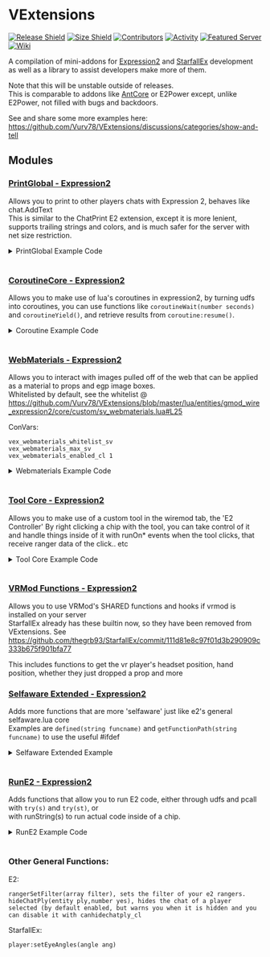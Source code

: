 # VExtensions
[![Release Shield](https://img.shields.io/github/v/release/Vurv78/VExtensions?style=flat-square)](https://github.com/Vurv78/VExtensions/releases/latest)
[![Size Shield](https://img.shields.io/github/repo-size/Vurv78/VExtensions?color=red&style=flat-square)](https://github.com/Vurv78/VExtensions/tree/master/lua)
[![Contributors](https://img.shields.io/github/contributors/Vurv78/VExtensions?style=flat-square)](https://github.com/Vurv78/VExtensions/contributors)
[![Activity](https://img.shields.io/github/commit-activity/m/Vurv78/VExtensions?color=yellow&style=flat-square)](https://github.com/Vurv78/VExtensions/pulse)
[![Featured Server](https://img.shields.io/badge/Featured%20Server-E2%20Beyond%20Infinity-lightgrey?style=flat-square)](steam://connect/69.140.244.127:27015)
[![Wiki](https://img.shields.io/badge/Wiki-here-purple.svg?style=flat-square)](https://github.com/Vurv78/VExtensions/wiki)

A compilation of mini-addons for [Expression2](https://github.com/wiremod/wire) and [StarfallEx](https://github.com/thegrb93/StarfallEx) development as well as a library to assist developers make more of them.

Note that this will be unstable outside of releases.  
This is comparable to addons like [AntCore](https://github.com/tockno/E2-AntCore) or E2Power except, unlike E2Power, not filled with bugs and backdoors.


See and share some more examples here: https://github.com/Vurv78/VExtensions/discussions/categories/show-and-tell

## Modules

### [PrintGlobal - Expression2](https://github.com/Vurv78/VExtensions/blob/master/lua/entities/gmod_wire_expression2/core/custom/sv_printglobal.lua)
Allows you to print to other players chats with Expression 2, behaves like chat.AddText  
This is similar to the ChatPrint E2 extension, except it is more lenient, supports trailing strings and colors, and is much safer for the server with net size restriction.
<details><summary>PrintGlobal Example Code</summary>

```ruby
@name Chat Colorer
@persist Owner:entity

# This chip hides your chat and prints instead,
# Turning your name blue and text gray.

if(first()){
    runOnChat(1)
    Owner = owner()
}elseif(chatClk(Owner)){
    hideChat(1)
    local Text = lastSaid()
    printGlobal(vec(50,50,200), Owner:name(), vec(255), ": ", vec(220), Text)
}
```
</details><br>

### [CoroutineCore - Expression2](https://github.com/Vurv78/VExtensions/blob/master/lua/entities/gmod_wire_expression2/core/custom/sv_coroutines.lua)
Allows you to make use of lua's coroutines in expression2, by turning udfs into coroutines, you can use functions like ``coroutineWait(number seconds)`` and ``coroutineYield()``, and retrieve results from ``coroutine:resume()``.
<details><summary>Coroutine Example Code</summary>

```ruby
@name CoroutineCore Example
@persist Co:coroutine
if(first()){
    function thread(){
        while(1){
            coroutineWait(5)
            print("5 seconds have passed")
        }
    }
    Co = coroutine("thread")
    runOnTick(1)
}elseif(tickClk()){
    if(Co:status()!="dead"){
        Co:resume()
    }
}

```
</details><br>


### [WebMaterials - Expression2](https://github.com/Vurv78/VExtensions/blob/master/lua/entities/gmod_wire_expression2/core/custom/sv_webmaterials.lua)
Allows you to interact with images pulled off of the web that can be applied as a material to props and egp image boxes.  
Whitelisted by default, see the whitelist @ https://github.com/Vurv78/VExtensions/blob/master/lua/entities/gmod_wire_expression2/core/custom/sv_webmaterials.lua#L25

ConVars:
```
vex_webmaterials_whitelist_sv
vex_webmaterials_max_sv
vex_webmaterials_enabled_cl 1
```

<details><summary>Webmaterials Example Code</summary>

```ruby
@name Webmaterials Prop Example
@persist P:entity M:webmaterial
# Spawns box with some beautiful rust evangelism on it
if(first()){
    P = propSpawn("models/hunter/blocks/cube075x075x075.mdl",entity():pos(),ang(),0)
    M = webMaterial("https://i.imgur.com/lfBBhiE.png")
    interval(100)
}else{
    P:setMaterial( M )
}
```
</details><br>

### [Tool Core - Expression2](https://github.com/Vurv78/VExtensions/blob/master/lua/entities/gmod_wire_expression2/core/custom/sv_e2controller.lua)
Allows you to make use of a custom tool in the wiremod tab, the 'E2 Controller'
By right clicking a chip with the tool, you can take control of it and handle things inside of it with runOn* events when the tool clicks, that receive ranger data of the click.. etc
<details><summary>Tool Core Example Code</summary>

```ruby
@name Hologram Placer Example
@persist HoloInd ColorInd Colors:array SelectedColor:vector
# Example of how to use the E2 Controller from VExtensions.

if(first()){
    runOnE2CLeftClick(1)
    runOnE2CReload(1)
    runOnE2CRightClick(1)

    # These are the colors that will be cycled through when we right click.
    Colors = array(
        vec(255,0,0), # Red
        vec(255,69,0), # Orange
        vec(255,255,0), # Yellow
        vec(0,255,0), # Green
        vec(0,255,200), # Aqua
        vec(0,0,255), # Blue
        vec(180,0,255), # Purple
        vec(255,0,255) # Pink
    )
    ColorInd = 1
    SelectedColor = Colors[1,vector]
}elseif(e2CLeftMouseClk()){
    local RData = lastE2CRangerInfo()
    local Pos = RData:pos()
    local Normal = RData:hitNormal()
    holoCreate(HoloInd,Pos,vec(1,5,5),Normal:toAngle(),SelectedColor)
    HoloInd = (HoloInd+1)%holoMaxAmount()
}elseif(e2CReloadClk()){
    print("Deleted all holos!")
    HoloInd = 0
    holoDeleteAll(1)
}elseif(e2CRightMouseClk()){
    ColorInd = (ColorInd+1)%Colors:count()
    SelectedColor = Colors[ColorInd+1,vector]
    printColor(SelectedColor,"Changed Color!")
}

```
</details><br>

### [VRMod Functions - Expression2](https://github.com/Vurv78/VExtensions/blob/master/lua/entities/gmod_wire_expression2/core/custom/sv_vrmod.lua)

Allows you to use VRMod's SHARED functions and hooks if vrmod is installed on your server  
StarfallEx already has these builtin now, so they have been removed from VExtensions. See https://github.com/thegrb93/StarfallEx/commit/111d81e8c97f01d3b290909c333b675f901bfa77

This includes functions to get the vr player's headset position, hand position, whether they just dropped a prop and more


### [Selfaware Extended - Expression2](https://github.com/Vurv78/VExtensions/blob/master/lua/entities/gmod_wire_expression2/core/custom/sv_selfaware2.lua)

Adds more functions that are more 'selfaware' just like e2's general selfaware.lua core  
Examples are ``defined(string funcname)`` and ``getFunctionPath(string funcname)`` to use the useful #ifdef
<details><summary>Selfaware Extended Example</summary>

```ruby
@name SelfAware Extended Example
# Say a function name in chat, and the chip will print the OPS cost of the function.

if(first()){
    runOnChat(1)
}elseif(chatClk()){
    local YELLOW = vec(255,255,50)
    local WHITE = vec(255)
    local RED = vec(200,70,70)

    local FuncName = lastSaid():explode(" ")[1,string]
    local FuncData = getBuiltinFuncInfo(FuncName)
    if(FuncData){
        local OPSCost = FuncData[3,number]
        printGlobal(RED, "Function", WHITE, ": ", YELLOW, FuncName, RED, "\nCosts", WHITE, ": ", YELLOW, OPSCost, " ops")
    }else{
        printGlobal(RED, "No function data found for: ", YELLOW, FuncName)
    }
}

```
</details><br>

### [RunE2 - Expression2](https://github.com/Vurv78/VExtensions/blob/master/lua/entities/gmod_wire_expression2/core/custom/sv_rune2.lua)

Adds functions that allow you to run E2 code, either through udfs and pcall with ``try(s)`` and ``try(st)``, or  
with runString(s) to run actual code inside of a chip.
<details><summary>RunE2 Example Code</summary>

```ruby
@name RunE2 Example
print( runString("error(\"test\")", 1) ) #--> "test"
```
</details><br>

### Other General Functions:

E2:
```
rangerSetFilter(array filter), sets the filter of your e2 rangers.
hideChatPly(entity ply,number yes), hides the chat of a player selected (by default enabled, but warns you when it is hidden and you can disable it with canhidechatply_cl
```

StarfallEx:
```
player:setEyeAngles(angle ang)
```
